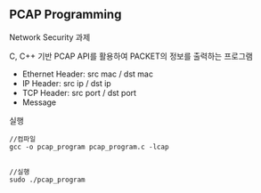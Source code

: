 ## PCAP Programming
Network Security 과제


C, C++ 기반 PCAP API를 활용하여 PACKET의 정보를 출력하는 프로그램
* Ethernet Header: src mac / dst mac
* IP Header: src ip / dst ip
* TCP Header: src port / dst port
* Message


실행
```
//컴파일
gcc -o pcap_program pcap_program.c -lcap


//실행
sudo ./pcap_program
